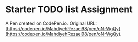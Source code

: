 # Starter TODO list Assignment

A Pen created on CodePen.io. Original URL: [https://codepen.io/MahdiyehRezaei98/pen/oNrWgQy](https://codepen.io/MahdiyehRezaei98/pen/oNrWgQy).


